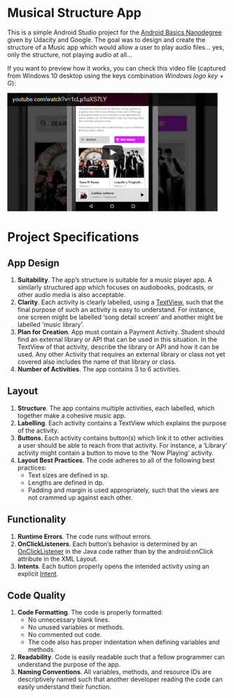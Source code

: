 # Musical Structure App

This is a simple Android Studio project for the [Android Basics Nanodegree](https://www.udacity.com/course/android-basics-nanodegree-by-google--nd803) given by Udacity and Google. The goal was to design and create the structure of a Music app which would allow a user to play audio files... yes, only the structure, not playing audio at all...

If you want to preview how it works, you can check this video file (captured from Windows 10 desktop using the keys combination *Windows logo key + G*):

[![Musical Structure App](https://github.com/dburgosp/MusicApp/blob/master/video_preview_portrait.jpg?raw=true)](https://www.youtube.com/watch?v=1cLp1uXS7LY)

# Project Specifications

## App Design

1. **Suitability**. The app’s structure is suitable for a music player app. A similarly structured app which focuses on audiobooks, podcasts, or other audio media is also acceptable.
2. **Clarity**. Each activity is clearly labelled, using a [TextView](https://developer.android.com/reference/android/widget/TextView.html), such that the final purpose of such an activity is easy to understand. For instance, one screen might be labelled ‘song detail screen’ and another might be labelled ‘music library’.
3. **Plan for Creation**. App must contain a Payment Activity. Student should find an external library or API that can be used in this situation. In the TextView of that activity, describe the library or API and how it can be used. Any other Activity that requires an external library or class not yet covered also includes the name of that library or class.
4. **Number of Activities**. The app contains 3 to 6 activities.

## Layout

1. **Structure**. The app contains multiple activities, each labelled, which together make a cohesive music app.
2. **Labelling**. Each activity contains a TextView which explains the purpose of the activity.
3. **Buttons**. Each activity contains button(s) which link it to other activities a user should be able to reach from that activity. For instance, a ‘Library’ activity might contain a button to move to the ‘Now Playing’ activity.
4. **Layout Best Practices**. The code adheres to all of the following best practices:
   * Text sizes are defined in sp.
   * Lengths are defined in dp.
   * Padding and margin is used appropriately, such that the views are not crammed up against each other.

## Functionality

1. **Runtime Errors**. The code runs without errors.
2. **OnClickListeners**. Each button’s behavior is determined by an [OnClickListener](https://developer.android.com/reference/android/content/DialogInterface.OnClickListener.html) in the Java code rather than by the android:onClick attribute in the XML Layout.
3. **Intents**. Each button properly opens the intended activity using an explicit [Intent](https://developer.android.com/reference/android/content/Intent.html).

## Code Quality

1. **Code Formatting**. The code is properly formatted:
   * No unnecessary blank lines.
   * No unused variables or methods.
   * No commented out code.
   * The code also has proper indentation when defining variables and methods.
2. **Readability**. Code is easily readable such that a fellow programmer can understand the purpose of the app.
3. **Naming Conventions**. All variables, methods, and resource IDs are descriptively named such that another developer reading the code can easily understand their function.
